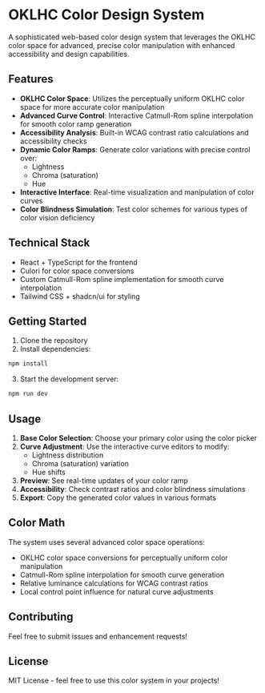 # OKLHC Color Design System

A sophisticated web-based color design system that leverages the OKLHC color space for advanced, precise color manipulation with enhanced accessibility and design capabilities.

## Features

- **OKLHC Color Space**: Utilizes the perceptually uniform OKLHC color space for more accurate color manipulation
- **Advanced Curve Control**: Interactive Catmull-Rom spline interpolation for smooth color ramp generation
- **Accessibility Analysis**: Built-in WCAG contrast ratio calculations and accessibility checks
- **Dynamic Color Ramps**: Generate color variations with precise control over:
  - Lightness
  - Chroma (saturation)
  - Hue
- **Interactive Interface**: Real-time visualization and manipulation of color curves
- **Color Blindness Simulation**: Test color schemes for various types of color vision deficiency

## Technical Stack

- React + TypeScript for the frontend
- Culori for color space conversions
- Custom Catmull-Rom spline implementation for smooth curve interpolation
- Tailwind CSS + shadcn/ui for styling

## Getting Started

1. Clone the repository
2. Install dependencies:
```bash
npm install
```
3. Start the development server:
```bash
npm run dev
```

## Usage

1. **Base Color Selection**: Choose your primary color using the color picker
2. **Curve Adjustment**: Use the interactive curve editors to modify:
   - Lightness distribution
   - Chroma (saturation) variation
   - Hue shifts
3. **Preview**: See real-time updates of your color ramp
4. **Accessibility**: Check contrast ratios and color blindness simulations
5. **Export**: Copy the generated color values in various formats

## Color Math

The system uses several advanced color space operations:

- OKLHC color space conversions for perceptually uniform color manipulation
- Catmull-Rom spline interpolation for smooth curve generation
- Relative luminance calculations for WCAG contrast ratios
- Local control point influence for natural curve adjustments

## Contributing

Feel free to submit issues and enhancement requests!

## License

MIT License - feel free to use this color system in your projects!
